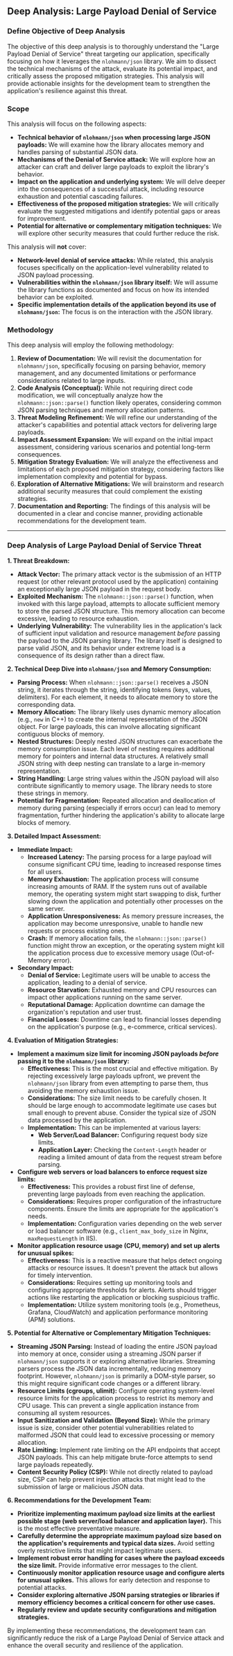## Deep Analysis: Large Payload Denial of Service

### Define Objective of Deep Analysis

The objective of this deep analysis is to thoroughly understand the "Large Payload Denial of Service" threat targeting our application, specifically focusing on how it leverages the `nlohmann/json` library. We aim to dissect the technical mechanisms of the attack, evaluate its potential impact, and critically assess the proposed mitigation strategies. This analysis will provide actionable insights for the development team to strengthen the application's resilience against this threat.

### Scope

This analysis will focus on the following aspects:

* **Technical behavior of `nlohmann/json` when processing large JSON payloads:**  We will examine how the library allocates memory and handles parsing of substantial JSON data.
* **Mechanisms of the Denial of Service attack:** We will explore how an attacker can craft and deliver large payloads to exploit the library's behavior.
* **Impact on the application and underlying system:** We will delve deeper into the consequences of a successful attack, including resource exhaustion and potential cascading failures.
* **Effectiveness of the proposed mitigation strategies:** We will critically evaluate the suggested mitigations and identify potential gaps or areas for improvement.
* **Potential for alternative or complementary mitigation techniques:** We will explore other security measures that could further reduce the risk.

This analysis will **not** cover:

* **Network-level denial of service attacks:**  While related, this analysis focuses specifically on the application-level vulnerability related to JSON payload processing.
* **Vulnerabilities within the `nlohmann/json` library itself:** We will assume the library functions as documented and focus on how its intended behavior can be exploited.
* **Specific implementation details of the application beyond its use of `nlohmann/json`:** The focus is on the interaction with the JSON library.

### Methodology

This deep analysis will employ the following methodology:

1. **Review of Documentation:**  We will revisit the documentation for `nlohmann/json`, specifically focusing on parsing behavior, memory management, and any documented limitations or performance considerations related to large inputs.
2. **Code Analysis (Conceptual):**  While not requiring direct code modification, we will conceptually analyze how the `nlohmann::json::parse()` function likely operates, considering common JSON parsing techniques and memory allocation patterns.
3. **Threat Modeling Refinement:** We will refine our understanding of the attacker's capabilities and potential attack vectors for delivering large payloads.
4. **Impact Assessment Expansion:** We will expand on the initial impact assessment, considering various scenarios and potential long-term consequences.
5. **Mitigation Strategy Evaluation:** We will analyze the effectiveness and limitations of each proposed mitigation strategy, considering factors like implementation complexity and potential for bypass.
6. **Exploration of Alternative Mitigations:** We will brainstorm and research additional security measures that could complement the existing strategies.
7. **Documentation and Reporting:**  The findings of this analysis will be documented in a clear and concise manner, providing actionable recommendations for the development team.

---

### Deep Analysis of Large Payload Denial of Service Threat

**1. Threat Breakdown:**

* **Attack Vector:** The primary attack vector is the submission of an HTTP request (or other relevant protocol used by the application) containing an exceptionally large JSON payload in the request body.
* **Exploited Mechanism:** The `nlohmann::json::parse()` function, when invoked with this large payload, attempts to allocate sufficient memory to store the parsed JSON structure. This memory allocation can become excessive, leading to resource exhaustion.
* **Underlying Vulnerability:** The vulnerability lies in the application's lack of sufficient input validation and resource management *before* passing the payload to the JSON parsing library. The library itself is designed to parse valid JSON, and its behavior under extreme load is a consequence of its design rather than a direct flaw.

**2. Technical Deep Dive into `nlohmann/json` and Memory Consumption:**

* **Parsing Process:** When `nlohmann::json::parse()` receives a JSON string, it iterates through the string, identifying tokens (keys, values, delimiters). For each element, it needs to allocate memory to store the corresponding data.
* **Memory Allocation:** The library likely uses dynamic memory allocation (e.g., `new` in C++) to create the internal representation of the JSON object. For large payloads, this can involve allocating significant contiguous blocks of memory.
* **Nested Structures:** Deeply nested JSON structures can exacerbate the memory consumption issue. Each level of nesting requires additional memory for pointers and internal data structures. A relatively small JSON string with deep nesting can translate to a large in-memory representation.
* **String Handling:** Large string values within the JSON payload will also contribute significantly to memory usage. The library needs to store these strings in memory.
* **Potential for Fragmentation:** Repeated allocation and deallocation of memory during parsing (especially if errors occur) can lead to memory fragmentation, further hindering the application's ability to allocate large blocks of memory.

**3. Detailed Impact Assessment:**

* **Immediate Impact:**
    * **Increased Latency:** The parsing process for a large payload will consume significant CPU time, leading to increased response times for all users.
    * **Memory Exhaustion:** The application process will consume increasing amounts of RAM. If the system runs out of available memory, the operating system might start swapping to disk, further slowing down the application and potentially other processes on the same server.
    * **Application Unresponsiveness:**  As memory pressure increases, the application may become unresponsive, unable to handle new requests or process existing ones.
    * **Crash:**  If memory allocation fails, the `nlohmann::json::parse()` function might throw an exception, or the operating system might kill the application process due to excessive memory usage (Out-of-Memory error).
* **Secondary Impact:**
    * **Denial of Service:** Legitimate users will be unable to access the application, leading to a denial of service.
    * **Resource Starvation:**  Exhausted memory and CPU resources can impact other applications running on the same server.
    * **Reputational Damage:**  Application downtime can damage the organization's reputation and user trust.
    * **Financial Losses:**  Downtime can lead to financial losses depending on the application's purpose (e.g., e-commerce, critical services).

**4. Evaluation of Mitigation Strategies:**

* **Implement a maximum size limit for incoming JSON payloads *before* passing it to the `nlohmann/json` library:**
    * **Effectiveness:** This is the most crucial and effective mitigation. By rejecting excessively large payloads upfront, we prevent the `nlohmann/json` library from even attempting to parse them, thus avoiding the memory exhaustion issue.
    * **Considerations:**  The size limit needs to be carefully chosen. It should be large enough to accommodate legitimate use cases but small enough to prevent abuse. Consider the typical size of JSON data processed by the application.
    * **Implementation:** This can be implemented at various layers:
        * **Web Server/Load Balancer:**  Configuring request body size limits.
        * **Application Layer:**  Checking the `Content-Length` header or reading a limited amount of data from the request stream before parsing.
* **Configure web servers or load balancers to enforce request size limits:**
    * **Effectiveness:** This provides a robust first line of defense, preventing large payloads from even reaching the application.
    * **Considerations:**  Requires proper configuration of the infrastructure components. Ensure the limits are appropriate for the application's needs.
    * **Implementation:**  Configuration varies depending on the web server or load balancer software (e.g., `client_max_body_size` in Nginx, `maxRequestLength` in IIS).
* **Monitor application resource usage (CPU, memory) and set up alerts for unusual spikes:**
    * **Effectiveness:** This is a reactive measure that helps detect ongoing attacks or resource issues. It doesn't prevent the attack but allows for timely intervention.
    * **Considerations:** Requires setting up monitoring tools and configuring appropriate thresholds for alerts. Alerts should trigger actions like restarting the application or blocking suspicious traffic.
    * **Implementation:**  Utilize system monitoring tools (e.g., Prometheus, Grafana, CloudWatch) and application performance monitoring (APM) solutions.

**5. Potential for Alternative or Complementary Mitigation Techniques:**

* **Streaming JSON Parsing:**  Instead of loading the entire JSON payload into memory at once, consider using a streaming JSON parser if `nlohmann/json` supports it or exploring alternative libraries. Streaming parsers process the JSON data incrementally, reducing memory footprint. However, `nlohmann/json` is primarily a DOM-style parser, so this might require significant code changes or a different library.
* **Resource Limits (cgroups, ulimit):**  Configure operating system-level resource limits for the application process to restrict its memory and CPU usage. This can prevent a single application instance from consuming all system resources.
* **Input Sanitization and Validation (Beyond Size):** While the primary issue is size, consider other potential vulnerabilities related to malformed JSON that could lead to excessive processing or memory allocation.
* **Rate Limiting:** Implement rate limiting on the API endpoints that accept JSON payloads. This can help mitigate brute-force attempts to send large payloads repeatedly.
* **Content Security Policy (CSP):** While not directly related to payload size, CSP can help prevent injection attacks that might lead to the submission of large or malicious JSON data.

**6. Recommendations for the Development Team:**

* **Prioritize implementing maximum payload size limits at the earliest possible stage (web server/load balancer and application layer).** This is the most effective preventative measure.
* **Carefully determine the appropriate maximum payload size based on the application's requirements and typical data sizes.** Avoid setting overly restrictive limits that might impact legitimate users.
* **Implement robust error handling for cases where the payload exceeds the size limit.** Provide informative error messages to the client.
* **Continuously monitor application resource usage and configure alerts for unusual spikes.** This allows for early detection and response to potential attacks.
* **Consider exploring alternative JSON parsing strategies or libraries if memory efficiency becomes a critical concern for other use cases.**
* **Regularly review and update security configurations and mitigation strategies.**

By implementing these recommendations, the development team can significantly reduce the risk of a Large Payload Denial of Service attack and enhance the overall security and resilience of the application.